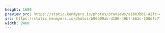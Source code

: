 ```yaml
---
height: 1600
preview_src: https://static.kenmyers.io/photos/previews/e1b03bb1-42fc-47b8-ad02-add1bdeb41d4.webp
src: https://static.kenmyers.io/photos/b90a09ab-d106-49b7-b63c-108dfc773ac7.jpg
width: 2400
---
```


